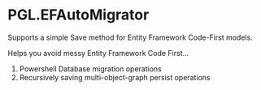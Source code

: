 # PGL.EFAutoMigrator
Supports a simple Save method for Entity Framework Code-First models.

Helps you avoid messy Entity Framework Code First...

1. Powershell Database migration operations
2. Recursively saving multi-object-graph persist operations
